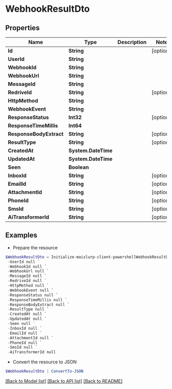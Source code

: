 # WebhookResultDto
## Properties

Name | Type | Description | Notes
------------ | ------------- | ------------- | -------------
**Id** | **String** |  | [optional] 
**UserId** | **String** |  | 
**WebhookId** | **String** |  | 
**WebhookUrl** | **String** |  | 
**MessageId** | **String** |  | 
**RedriveId** | **String** |  | [optional] 
**HttpMethod** | **String** |  | 
**WebhookEvent** | **String** |  | 
**ResponseStatus** | **Int32** |  | [optional] 
**ResponseTimeMillis** | **Int64** |  | 
**ResponseBodyExtract** | **String** |  | [optional] 
**ResultType** | **String** |  | [optional] 
**CreatedAt** | **System.DateTime** |  | 
**UpdatedAt** | **System.DateTime** |  | 
**Seen** | **Boolean** |  | 
**InboxId** | **String** |  | [optional] 
**EmailId** | **String** |  | [optional] 
**AttachmentId** | **String** |  | [optional] 
**PhoneId** | **String** |  | [optional] 
**SmsId** | **String** |  | [optional] 
**AiTransformerId** | **String** |  | [optional] 

## Examples

- Prepare the resource
```powershell
$WebhookResultDto = Initialize-maislurp-client-powershellWebhookResultDto  -Id null `
 -UserId null `
 -WebhookId null `
 -WebhookUrl null `
 -MessageId null `
 -RedriveId null `
 -HttpMethod null `
 -WebhookEvent null `
 -ResponseStatus null `
 -ResponseTimeMillis null `
 -ResponseBodyExtract null `
 -ResultType null `
 -CreatedAt null `
 -UpdatedAt null `
 -Seen null `
 -InboxId null `
 -EmailId null `
 -AttachmentId null `
 -PhoneId null `
 -SmsId null `
 -AiTransformerId null
```

- Convert the resource to JSON
```powershell
$WebhookResultDto | ConvertTo-JSON
```

[[Back to Model list]](../README#documentation-for-models) [[Back to API list]](../README#documentation-for-api-endpoints) [[Back to README]](../README)

